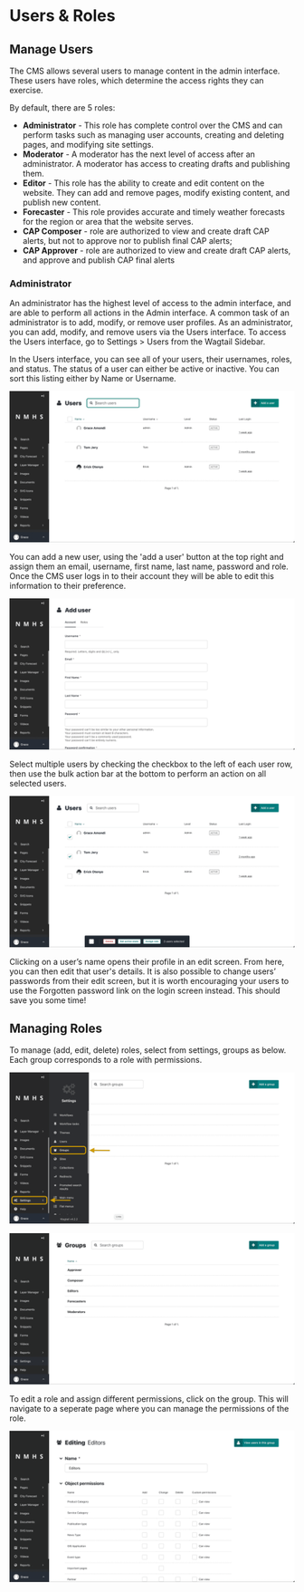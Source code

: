 # Users & Roles

## Manage Users
The CMS allows several users to manage content in the admin interface. These users have roles, which determine the access rights they can exercise.

By default, there are 5 roles:
- **Administrator** - This role has complete control over the CMS and can perform tasks such as managing user accounts, creating and deleting pages, and modifying site settings.
- **Moderator** - A moderator has the next level of access after an administrator. A moderator has access to creating drafts and publishing them.
- **Editor** -  This role has the ability to create and edit content on the website. They can add and remove pages, modify existing content, and publish new content.
- **Forecaster** - This role provides accurate and timely weather forecasts for the region or area that the website serves.
- **CAP Composer** - role are authorized to view and create draft CAP alerts, but not to
approve nor to publish final CAP alerts;
- **CAP Approver** - role are authorized to view and create draft CAP alerts, and approve and publish CAP final alerts

### Administrator

An administrator has the highest level of access to the admin interface, and are able to perform all actions in the Admin interface. A common task of an administrator is to add, modify, or remove user profiles. As an administrator, you can add, modify, and remove users via the Users interface. To access the Users interface, go to Settings > Users from the Wagtail Sidebar.

In the Users interface, you can see all of your users, their usernames, roles, and status. The status of a user can either be active or inactive. You can sort this listing either by Name or Username.

![Manage Users](../../_static/images/users_and_roles/manage_users.png "Manage Users")

You can add a new user, using the 'add a user' button at the top right and assign them an email, username, first name, last name, password and role. Once the CMS user logs in to their account they will be able to edit this information to their preference.

![Add Users](../../_static/images/users_and_roles/add_user.png "Add Users")

Select multiple users by checking the checkbox to the left of each user row, then use the bulk action bar at the bottom to perform an action on all selected users.

![Select Users](../../_static/images/users_and_roles/select_users.png "Select Users")

Clicking on a user’s name opens their profile in an edit screen. From here, you can then edit that user's details. It is also possible to change users’ passwords from their edit screen, but it is worth encouraging your users to use the Forgotten password link on the login screen instead. This should save you some time!

## Managing Roles

To manage (add, edit, delete) roles, select from settings, groups as below. Each group corresponds to a role with permissions.

![Manage Roles](../../_static/images/users_and_roles/manage_roles.png "Manage Roles")

![List Roles](../../_static/images/users_and_roles/list_roles.png "List Roles")

To edit a role and assign different permissions, click on the group. This will navigate to a seperate page where you can manage the permissions of the role.

![Edit Roles](../../_static/images/users_and_roles/edit_role.png "Edit Roles")